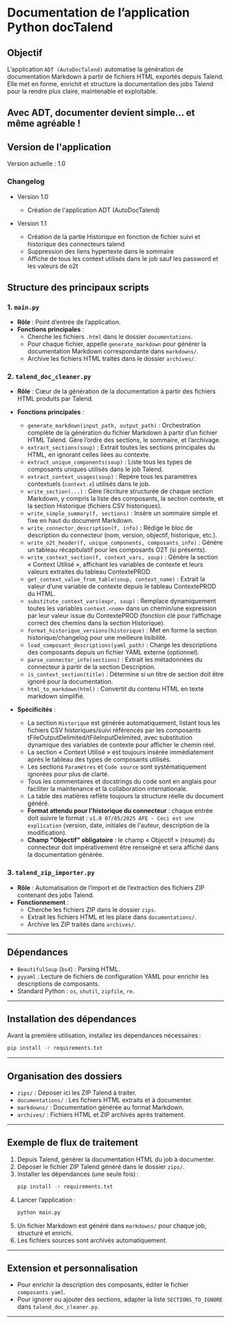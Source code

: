 # Documentation de l’application Python docTalend

## Objectif

L’application `ADT (AutoDocTalend)` automatise la génération de documentation Markdown à partir de fichiers HTML exportés depuis Talend. Elle met en forme, enrichit et structure la documentation des jobs Talend pour la rendre plus claire, maintenable et exploitable.

Avec ADT, documenter devient simple… et même agréable !
---
## Version de l'application

Version actuelle : 1.0

### Changelog

- Version 1.0
  - Création de l'application ADT (AutoDocTalend)

- Version 1.1
  - Création de la partie Historique en fonction de fichier suivi et historique des connecteurs talend
  - Suppression des liens hypertexte dans le sommaire
  - Affiche de tous les context utilisés dans le job sauf les password et les valeurs de o2t

## Structure des principaux scripts

### 1. `main.py`

- **Rôle** : Point d’entrée de l’application.
- **Fonctions principales** :
  - Cherche les fichiers `.html` dans le dossier `documentations`.
  - Pour chaque fichier, appelle `generate_markdown` pour générer la documentation Markdown correspondante dans `markdowns/`.
  - Archive les fichiers HTML traités dans le dossier `archives/`.

### 2. `talend_doc_cleaner.py`

- **Rôle** : Cœur de la génération de la documentation à partir des fichiers HTML produits par Talend.
- **Fonctions principales** :
  - `generate_markdown(input_path, output_path)` : Orchestration complète de la génération du fichier Markdown à partir d’un fichier HTML Talend. Gère l’ordre des sections, le sommaire, et l’archivage.
  - `extract_sections(soup)` : Extrait toutes les sections principales du HTML, en ignorant celles liées au contexte.
  - `extract_unique_components(soup)` : Liste tous les types de composants uniques utilisés dans le job Talend.
  - `extract_context_usages(soup)` : Repère tous les paramètres contextuels (`context.x`) utilisés dans le job.
  - `write_section(...)` : Gère l’écriture structurée de chaque section Markdown, y compris la liste des composants, la section contexte, et la section Historique (fichiers CSV historiques).
  - `write_simple_summary(f, sections)` : Insère un sommaire simple et fixe en haut du document Markdown.
  - `write_connector_description(f, info)` : Rédige le bloc de description du connecteur (nom, version, objectif, historique, etc.).
  - `write_o2t_header(f, unique_components, composants_info)` : Génère un tableau récapitulatif pour les composants O2T (si présents).
  - `write_context_section(f, context_vars, soup)` : Génère la section « Context Utilisé », affichant les variables de contexte et leurs valeurs extraites du tableau ContextePROD.
  - `get_context_value_from_table(soup, context_name)` : Extrait la valeur d’une variable de contexte depuis le tableau ContextePROD du HTML.
  - `substitute_context_vars(expr, soup)` : Remplace dynamiquement toutes les variables `context.<nom>` dans un chemin/une expression par leur valeur issue du ContextePROD (fonction clé pour l’affichage correct des chemins dans la section Historique).
  - `format_historique_versions(historique)` : Met en forme la section historique/changelog pour une meilleure lisibilité.
  - `load_composant_descriptions(yaml_path)` : Charge les descriptions des composants depuis un fichier YAML externe (optionnel).
  - `parse_connector_info(sections)` : Extrait les métadonnées du connecteur à partir de la section Description.
  - `is_context_section(title)` : Détermine si un titre de section doit être ignoré pour la documentation.
  - `html_to_markdown(html)` : Convertit du contenu HTML en texte markdown simplifié.

- **Spécificités** :
  - La section `Historique` est générée automatiquement, listant tous les fichiers CSV historiques/suivi référencés par les composants tFileOutputDelimited/tFileInputDelimited, avec substitution dynamique des variables de contexte pour afficher le chemin réel.
  - La section « Context Utilisé » est toujours insérée immédiatement après le tableau des types de composants utilisés.
  - Les sections `Paramètres` et `Code source` sont systématiquement ignorées pour plus de clarté.
  - Tous les commentaires et docstrings du code sont en anglais pour faciliter la maintenance et la collaboration internationale.
  - La table des matières reflète toujours la structure réelle du document généré.
  - **Format attendu pour l'historique du connecteur** : chaque entrée doit suivre le format : `v1.0 07/05/2025 AFE - Ceci est une explication` (version, date, initiales de l'auteur, description de la modification).
  - **Champ "Objectif" obligatoire** : le champ « Objectif » (résumé) du connecteur doit impérativement être renseigné et sera affiché dans la documentation générée.

### 3. `talend_zip_importer.py`

- **Rôle** : Automatisation de l’import et de l’extraction des fichiers ZIP contenant des jobs Talend.
- **Fonctionnement** :
  - Cherche les fichiers ZIP dans le dossier `zips`.
  - Extrait les fichiers HTML et les place dans `documentations/`.
  - Archive les ZIP traités dans `archives/`.

---

## Dépendances

- `BeautifulSoup` (`bs4`) : Parsing HTML.
- `pyyaml` : Lecture de fichiers de configuration YAML pour enrichir les descriptions de composants.
- Standard Python : `os`, `shutil`, `zipfile`, `re`.

---

## Installation des dépendances

Avant la première utilisation, installez les dépendances nécessaires :

```bash
pip install -r requirements.txt
```

---

## Organisation des dossiers

- `zips/` : Déposer ici les ZIP Talend à traiter.
- `documentations/` : Les fichiers HTML extraits et à documenter.
- `markdowns/` : Documentation générée au format Markdown.
- `archives/` : Fichiers HTML et ZIP archivés après traitement.

---


## Exemple de flux de traitement

1. Depuis Talend, générer la documentation HTML du job à documenter.
2. Déposer le fichier ZIP Talend généré dans le dossier `zips/`.
3. Installer les dépendances (une seule fois) :
   ```bash
   pip install -r requirements.txt
   ```
4. Lancer l’application :
   ```bash
   python main.py
   ```
5. Un fichier Markdown est généré dans `markdowns/` pour chaque job, structuré et enrichi.
6. Les fichiers sources sont archivés automatiquement.

---

## Extension et personnalisation

- Pour enrichir la description des composants, éditer le fichier `composants.yaml`.
- Pour ignorer ou ajouter des sections, adapter la liste `SECTIONS_TO_IGNORE` dans `talend_doc_cleaner.py`.
 
---
